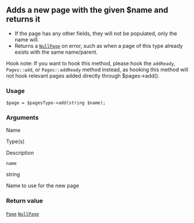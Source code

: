 Adds a new page with the given $name and returns it
---------------------------------------------------

*   If the page has any other fields, they will not be populated, only the name will.
*   Returns a [`NullPage`](/api/ref/null-page/) on error, such as when a page of this type already exists with the same name/parent.

Hook note: If you want to hook this method, please hook the `addReady`, `Pages::add`, or `Pages::addReady` method instead, as hooking this method will not hook relevant pages added directly through $pages->add().

### Usage

    $page = $pagesType->add(string $name);

### Arguments

Name

Type(s)

Description

`name`

string

Name to use for the new page

### Return value

[`Page`](/api/ref/page/) [`NullPage`](/api/ref/null-page/)

